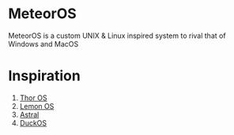 # MeteorOS

MeteorOS is a custom UNIX & Linux inspired system to rival that of Windows and MacOS

# Inspiration

1. [Thor OS](https://github.com/wichtounet/thor-os)
2. [Lemon OS](https://github.com/LemonOSProject/LemonOS)
3. [Astral](https://github.com/Mathewnd/Astral)
4. [DuckOS](https://github.com/byteduck/duckOS)
